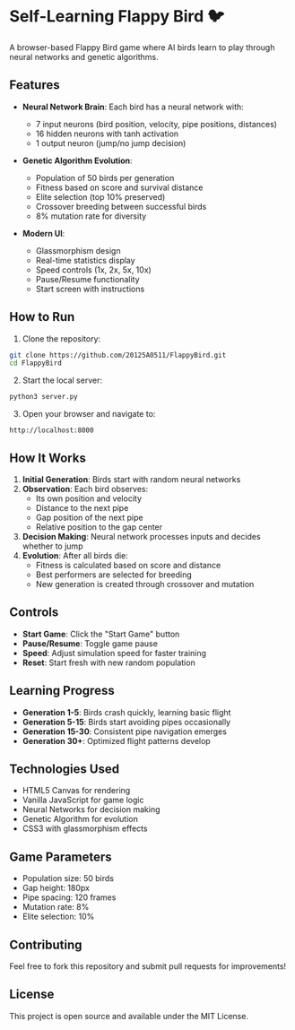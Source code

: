 # Self-Learning Flappy Bird 🐦

A browser-based Flappy Bird game where AI birds learn to play through neural networks and genetic algorithms.

## Features

- **Neural Network Brain**: Each bird has a neural network with:
  - 7 input neurons (bird position, velocity, pipe positions, distances)
  - 16 hidden neurons with tanh activation
  - 1 output neuron (jump/no jump decision)

- **Genetic Algorithm Evolution**:
  - Population of 50 birds per generation
  - Fitness based on score and survival distance
  - Elite selection (top 10% preserved)
  - Crossover breeding between successful birds
  - 8% mutation rate for diversity

- **Modern UI**:
  - Glassmorphism design
  - Real-time statistics display
  - Speed controls (1x, 2x, 5x, 10x)
  - Pause/Resume functionality
  - Start screen with instructions

## How to Run

1. Clone the repository:
```bash
git clone https://github.com/20125A0511/FlappyBird.git
cd FlappyBird
```

2. Start the local server:
```bash
python3 server.py
```

3. Open your browser and navigate to:
```
http://localhost:8000
```

## How It Works

1. **Initial Generation**: Birds start with random neural networks
2. **Observation**: Each bird observes:
   - Its own position and velocity
   - Distance to the next pipe
   - Gap position of the next pipe
   - Relative position to the gap center
3. **Decision Making**: Neural network processes inputs and decides whether to jump
4. **Evolution**: After all birds die:
   - Fitness is calculated based on score and distance
   - Best performers are selected for breeding
   - New generation is created through crossover and mutation

## Controls

- **Start Game**: Click the "Start Game" button
- **Pause/Resume**: Toggle game pause
- **Speed**: Adjust simulation speed for faster training
- **Reset**: Start fresh with new random population

## Learning Progress

- **Generation 1-5**: Birds crash quickly, learning basic flight
- **Generation 5-15**: Birds start avoiding pipes occasionally
- **Generation 15-30**: Consistent pipe navigation emerges
- **Generation 30+**: Optimized flight patterns develop

## Technologies Used

- HTML5 Canvas for rendering
- Vanilla JavaScript for game logic
- Neural Networks for decision making
- Genetic Algorithm for evolution
- CSS3 with glassmorphism effects

## Game Parameters

- Population size: 50 birds
- Gap height: 180px
- Pipe spacing: 120 frames
- Mutation rate: 8%
- Elite selection: 10%

## Contributing

Feel free to fork this repository and submit pull requests for improvements!

## License

This project is open source and available under the MIT License.
